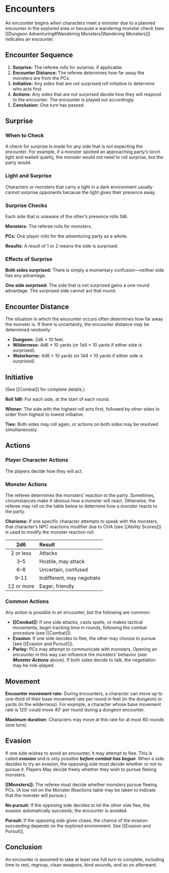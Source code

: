 # Encounters 

An encounter begins when characters meet a monster due to a planned encounter in the explored area or because a wandering monster check (see [[Dungeon Adventuring#Wandering Monsters|Wandering Monsters]]) indicates an encounter.

## Encounter Sequence

1. **Surprise:** The referee rolls for surprise, if applicable.
2. **Encounter Distance:** The referee determines how far away the monsters are from the PCs.
3. **Initiative:** Any sides that are not surprised roll initiative to determine who acts first.
4. **Actions:** Any sides that are not surprised decide how they will respond to the encounter. The encounter is played out accordingly.
5. **Conclusion:** One turn has passed.

## Surprise

### When to Check

A check for surprise is made for any side that is not expecting the encounter. For example, if a monster spotted an approaching party’s torch light and waited quietly, the monster would not need to roll surprise, but the party would.

### Light and Surprise

Characters or monsters that carry a light in a dark environment usually cannot surprise opponents because the light gives their presence away.

### Surprise Checks

Each side that is unaware of the other’s presence rolls 1d6.

**Monsters:** The referee rolls for monsters.

**PCs:** One player rolls for the adventuring party as a whole.

**Results:** A result of 1 or 2 means the side is surprised.

### Effects of Surprise

**Both sides surprised:** There is simply a momentary confusion—neither side has any advantage.

**One side surprised:** The side that is not surprised gains a one-round advantage. The surprised side cannot act that round.

## Encounter Distance

The situation in which the encounter occurs often determines how far away the monster is. If there is uncertainty, the encounter distance may be determined randomly:

- **Dungeon:** 2d6 × 10 feet.
- **Wilderness:** 4d6 × 10 yards (or 1d4 × 10 yards if either side is surprised).
- **Waterborne:** 4d6 × 10 yards (or 1d4 × 10 yards if either side is surprised).

## Initiative

(See [[Combat]] for complete details.)

**Roll 1d6:** For each side, at the start of each round.

**Winner:** The side with the highest roll acts first, followed by other sides in order from highest to lowest initiative.

**Ties:** Both sides may roll again, or actions on both sides may be resolved simultaneously.

## Actions

### Player Character Actions

The players decide how they will act.

### Monster Actions

The referee determines the monsters’ reaction to the party. Sometimes, circumstances make it obvious how a monster will react. Otherwise, the referee may roll on the table below to determine how a monster reacts to the party.

**Charisma:** If one specific character attempts to speak with the monsters, that character’s NPC reactions modifier due to CHA (see [[Ability Scores]]) is used to modify the monster reaction roll.

|    2d6     | Result                     |
| :--------: | :------------------------- |
| 2 or less  | Attacks                    |
|    3–5     | Hostile, may attack        |
|    6–8     | Uncertain, confused        |
|    9–11    | Indifferent, may negotiate |
| 12 or more | Eager, friendly            |

### Common Actions

Any action is possible in an encounter, but the following are common:

- **[[Combat]]:** If one side attacks, casts spells, or makes tactical movements, begin tracking time in rounds, following the combat procedure (see [[Combat]]).
- **Evasion:** If one side decides to flee, the other may choose to pursue (see [[Evasion and Pursuit]]).
- **Parley:** PCs may attempt to communicate with monsters. Opening an encounter in this way can influence the monsters’ behavior (see ***Monster Actions*** above). If both sides decide to talk, the negotiation may be role-played.

## Movement

**Encounter movement rate:** During encounters, a character can move up to one-third of their base movement rate per round in feet (in the dungeon) or yards (in the wilderness). For example, a character whose base movement rate is 120’ could move 40’ per round during a dungeon encounter.

**Maximum duration:** Characters may move at this rate for at most 60 rounds (one turn).

## Evasion

If one side wishes to avoid an encounter, it may attempt to flee. This is called ***evasion*** and is only possible ***before combat has begun***. When a side decides to try an evasion, the opposing side must decide whether or not to pursue it. Players May decide freely whether they wish to pursue fleeing monsters.

**[[Monsters]]:** The referee must decide whether monsters pursue fleeing PCs. (A low roll on the Monster Reactions table may be taken to indicate that the monster will pursue.)

**No pursuit:** If the opposing side decides to let the other side flee, the evasion automatically succeeds; the encounter is avoided.

**Pursuit:** If the opposing side gives chase, the chance of the evasion succeeding depends on the explored environment. See [[Evasion and Pursuit]].

## Conclusion

An encounter is assumed to take at least one full turn to complete, including time to rest, regroup, clean weapons, bind wounds, and so on afterward.